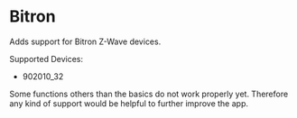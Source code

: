 # Bitron

Adds support for Bitron Z-Wave devices.

Supported Devices:
- 902010_32


Some functions others than the basics do not work properly yet.
Therefore any kind of support would be helpful to further improve the app.
